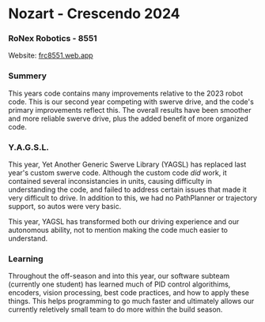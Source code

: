 # Nozart - Crescendo 2024
### RoNex Robotics - 8551
Website: [frc8551.web.app](https://frc8551.web.app)

### Summery
This years code contains many improvements relative to the 2023 robot code. This is our second year competing with swerve drive, and the code's primary improvements reflect this. The overall results have been smoother and more reliable swerve drive, plus the added benefit of more organized code.

### Y.A.G.S.L.
This year, Yet Another Generic Swerve Library (YAGSL) has replaced last year's custom swerve code. Although the custom code *did* work, it contained several inconsistancies in units, causing difficulty in understanding the code, and failed to address certain issues that made it very difficult to drive. In addition to this, we had no PathPlanner or trajectory support, so autos were very basic.

This year, YAGSL has transformed both our driving experience and our autonomous ability, not to mention making the code much easier to understand.

### Learning
Throughout the off-season and into this year, our software subteam (currently one student) has learned much of PID control algorithims, encoders, vision processing, best code practices, and how to apply these things. This helps programming to go much faster and ultimately allows our currently reletively small team to do more within the build season.